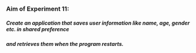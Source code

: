 ### Aim of Experiment 11:

##### Create an application that saves user information like name, age, gender etc. in shared preference 
##### and retrieves them when the program restarts.

